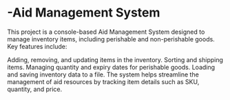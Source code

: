 # -Aid Management System
This project is a console-based Aid Management System designed to manage inventory items, including perishable and non-perishable goods. Key features include:

Adding, removing, and updating items in the inventory.
Sorting and shipping items.
Managing quantity and expiry dates for perishable goods.
Loading and saving inventory data to a file.
The system helps streamline the management of aid resources by tracking item details such as SKU, quantity, and price.
